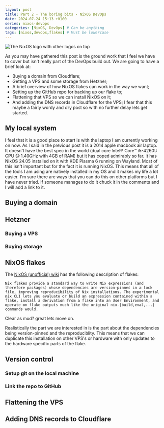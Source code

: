 ```yaml
---
layout: post
title: Part 2 - The boring bits - NixOS DevOps
date: 2024-07-24 15:13 +0100
series: nixos-devops
categories: [NixOS, DevOps] # Can be anything
tags: [nixos,devops,flakes] # Must be lowercase
---
```

![The NixOS logo with other logos on top](media/posts/images/2024-07-20-nixos-devops/nix-devops-splash.png)

As you may have gathered this post is the ground work that I feel we have to cover but isn't really part of the DevOps build out. We are going to have a brief look at:
  - Buying a domain from Cloudflare; 
  - Getting a VPS and some storage from Hetzner; 
  - A brief overview of how NixOS flakes can work in the way we want;
  - Setting up the GitHub repo for backing up our flake to;
  - Flattening that VPS so we can install NixOS on it; 
  - And adding the DNS records in Cloudflare for the VPS;
I fear that this maybe a fairly wordy and dry post so with no further delay lets get started.

## My local system
I feel that it is a good place to start is with the laptop I am currently working on now. As I said in the previous post it is a 2014 apple macbook air laptop. It doesn't have the best spec in the world (dual core Intel® Core™ i5-4260U CPU @ 1.40GHz with 4GB of RAM) but it has coped admirably so far. It has NixOS 24.05 installed on it with KDE Plasma 6 running on Wayland. Most of this isn't important but for the fact it is running NixOS. This means that all of the tools I am using are natively installed in my OS and it makes my life a lot easier. I'm sure there are ways that you can do this on other platforms but I have never tried. If someone manages to do it chuck it in the comments and I will add a link to it.

## Buying a domain

## Hetzner
### Buying a VPS

### Buying storage

## NixOS flakes
The [NixOS (unofficial) wiki](https://nixos.wiki/wiki/flakes) has the following description of flakes:

`Nix flakes provide a standard way to write Nix expressions (and therefore packages) whose dependencies are version-pinned in a lock file, improving reproducibility of Nix installations. The experimental nix CLI lets you evaluate or build an expression contained within a flake, install a derivation from a flake into an User Environment, and operate on flake outputs much like the original nix-{build,eval,...} commands would.`

Clear as mud? great lets move on.

Realistically the part we are interested in is the part about the dependencies being version-pinned and the reproduciblity. This means that we can duplicate this installation on other VPS's or hardware with only updates to the hardware specific parts of the flake.

## Version control
### Setup git on the local machine

### Link the repo to GitHub

## Flattening the VPS

## Adding DNS records to Cloudflare
